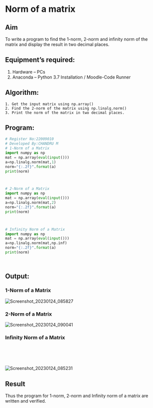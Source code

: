 # Norm of a matrix
## Aim
To write a program to find the 1-norm, 2-norm and infinity norm of the matrix and display the result in two decimal places.
## Equipment’s required:
1.	Hardware – PCs
2.	Anaconda – Python 3.7 Installation / Moodle-Code Runner
## Algorithm:
	1. Get the input matrix using np.array()   
    2. Find the 2-norm of the matrix using np.linalg.norm()
	3. Print the norm of the matrix in two decimal places.
## Program:
```Python
# Register No:22009010
# Developed By:CHANDRU M
# 1-Norm of a Matrix
import numpy as np
mat = np.array(eval(input()))
a=np.linalg.norm(mat,1)
norm="{:.2f}".format(a)
print(norm)



# 2-Norm of a Matrix
import numpy as np
mat = np.array(eval(input()))
a=np.linalg.norm(mat,2)
norm="{:.2f}".format(a)
print(norm)



# Infinity Norm of a Matrix
import numpy as np
mat = np.array(eval(input()))
a=np.linalg.norm(mat,np.inf)
norm="{:.2f}".format(a)
print(norm)




```

## Output:
### 1-Norm of a Matrix
![Screenshot_20230124_085827](https://user-images.githubusercontent.com/118644502/214340977-c4e35ab4-68f1-4897-bcfa-95e7ae26b6cd.png)



### 2-Norm of a Matrix
![Screenshot_20230124_090041](https://user-images.githubusercontent.com/118644502/214341014-47ecc3e2-705b-4dd5-b297-73f858773be3.png)



### Infinity Norm of a Matrix
<br>
<br>
<br>

![Screenshot_20230124_085231](https://user-images.githubusercontent.com/118644502/214340407-4d34e581-04af-473e-b884-2bed372ddc5d.png)



## Result
Thus the program for 1-norm, 2-norm and Infinity norm of a matrix are written and verified.
